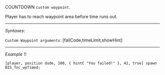 COUNTDOWN `custom waypoint`.

Player has to reach waypoint area before time runs out.


---
*Syntaxes:*

`Custom Waypoint arguments`: [failCode,timeLimit,showHint]

---
*Example 1:*

```sqf
[player, position dude, 100, { hintC "You failed!" }, 42, true] spawn BIS_fnc_wpTimed;
```
